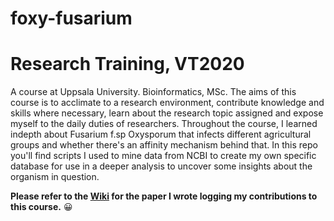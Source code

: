 # foxy-fusarium
# Research Training, VT2020
A course at Uppsala University. Bioinformatics, MSc. The aims of this course is to acclimate to a research environment, contribute knowledge and skills where necessary, learn about the research topic assigned and expose myself to the daily duties of researchers. Throughout the course, I learned indepth about Fusarium f.sp Oxysporum that infects different agricultural groups and whether there's an affinity mechanism behind that. In this repo you'll find scripts I used to mine data from NCBI to create my own specific database for use in a deeper analysis to uncover some insights about the organism in question.

**Please refer to the [Wiki](https://github.com/projectoriented/foxy-fusarium/wiki) for the paper I wrote logging my contributions to this course.** 😀
